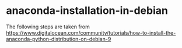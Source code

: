 # anaconda-installation-in-debian
The following steps are taken from https://www.digitalocean.com/community/tutorials/how-to-install-the-anaconda-python-distribution-on-debian-9
